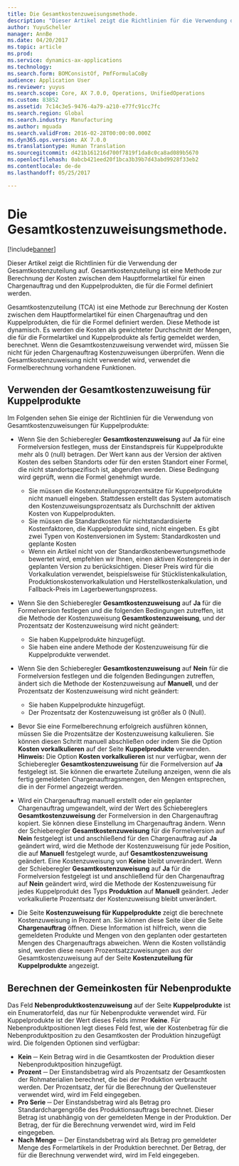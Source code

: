 ```yaml
---
title: Die Gesamtkostenzuweisungsmethode.
description: "Dieser Artikel zeigt die Richtlinien für die Verwendung der Gesamtkostenzuteilung auf. Gesamtkostenzuteilung ist eine Methode zur Berechnung der Kosten zwischen dem Hauptformelartikel für einen Chargenauftrag und den Kuppelprodukten, die für die Formel definiert werden."
author: YuyuScheller
manager: AnnBe
ms.date: 04/20/2017
ms.topic: article
ms.prod: 
ms.service: dynamics-ax-applications
ms.technology: 
ms.search.form: BOMConsistOf, PmfFormulaCoBy
audience: Application User
ms.reviewer: yuyus
ms.search.scope: Core, AX 7.0.0, Operations, UnifiedOperations
ms.custom: 83852
ms.assetid: 7c14c3e5-9476-4a79-a210-e77fc91cc7fc
ms.search.region: Global
ms.search.industry: Manufacturing
ms.author: mguada
ms.search.validFrom: 2016-02-28T00:00:00.000Z
ms.dyn365.ops.version: AX 7.0.0
ms.translationtype: Human Translation
ms.sourcegitcommit: d421b161216d700f7819f1da8c0ca8ad089b5670
ms.openlocfilehash: 0abcb421eed20f1bca3b39b7d43abd9928f33eb2
ms.contentlocale: de-de
ms.lasthandoff: 05/25/2017

---
```


# <a name="total-cost-allocation-method"></a>Die Gesamtkostenzuweisungsmethode.

[!include[banner](../includes/banner.md)]


Dieser Artikel zeigt die Richtlinien für die Verwendung der Gesamtkostenzuteilung auf. Gesamtkostenzuteilung ist eine Methode zur Berechnung der Kosten zwischen dem Hauptformelartikel für einen Chargenauftrag und den Kuppelprodukten, die für die Formel definiert werden.

Gesamtkostenzuteilung (TCA) ist eine Methode zur Berechnung der Kosten zwischen dem Hauptformelartikel für einen Chargenauftrag und den Kuppelprodukten, die für die Formel definiert werden. Diese Methode ist dynamisch. Es werden die Kosten als gewichteter Durchschnitt der Mengen, die für die Formelartikel und Kuppelprodukte als fertig gemeldet werden, berechnet. Wenn die Gesamtkostenzuweisung verwendet wird, müssen Sie nicht für jeden Chargenauftrag Kostenzuweisungen überprüfen. Wenn die Gesamtkostenzuweisung nicht verwendet wird, verwendet die Formelberechnung vorhandene Funktionen.

## <a name="using-tca-for-coproducts"></a>Verwenden der Gesamtkostenzuweisung für Kuppelprodukte
Im Folgenden sehen Sie einige der Richtlinien für die Verwendung von Gesamtkostenzuweisungen für Kuppelprodukte:

-   Wenn Sie den Schieberegler **Gesamtkostenzuweisung** auf **Ja** für eine Formelversion festlegen, muss der Einstandspreis für Kuppelprodukte mehr als 0 (null) betragen. Der Wert kann aus der Version der aktiven Kosten des selben Standorts oder für den ersten Standort einer Formel, die nicht standortspezifisch ist, abgerufen werden. Diese Bedingung wird geprüft, wenn die Formel genehmigt wurde.

    -   Sie müssen die Kostenzuteilungsprozentsätze für Kuppelprodukte nicht manuell eingeben. Stattdessen erstellt das System automatisch den Kostenzuweisungsprozentsatz als Durchschnitt der aktiven Kosten von Kuppelprodukten. 
    -   Sie müssen die Standardkosten für nichtstandardisierte Kostenfaktoren, die Kuppelprodukte sind, nicht eingeben. Es gibt zwei Typen von Kostenversionen im System: Standardkosten und geplante Kosten 
    -   Wenn ein Artikel nicht von der Standardkostenbewertungsmethode bewertet wird, empfehlen wir Ihnen, einen aktiven Kostenpreis in der geplanten Version zu berücksichtigen. Dieser Preis wird für die Vorkalkulation verwendet, beispielsweise für Stücklistenkalkulation,  Produktionskostenvorkalkulation und Herstellkostenkalkulation, und Fallback-Preis im Lagerbewertungsprozess. 

-   Wenn Sie den Schieberegler **Gesamtkostenzuweisung** auf **Ja** für die Formelversion festlegen und die folgenden Bedingungen zutreffen, ist die Methode der Kostenzuweisung **Gesamtkostenzuweisung**, und der Prozentsatz der Kostenzuweisung wird nicht geändert:
    -   Sie haben Kuppelprodukte hinzugefügt.
    -   Sie haben eine andere Methode der Kostenzuweisung für die Kuppelprodukte verwendet.
-   Wenn Sie den Schieberegler **Gesamtkostenzuweisung** auf **Nein** für die Formelversion festlegen und die folgenden Bedingungen zutreffen, ändert sich die Methode der Kostenzuweisung auf **Manuell**, und der Prozentsatz der Kostenzuweisung wird nicht geändert:
    -   Sie haben Kuppelprodukte hinzugefügt.
    -   Der Prozentsatz der Kostenzuweisung ist größer als 0 (Null).
-   Bevor Sie eine Formelberechnung erfolgreich ausführen können, müssen Sie die Prozentsätze der Kostenzuweisung kalkulieren. Sie können diesen Schritt manuell abschließen oder indem Sie die Option **Kosten vorkalkulieren** auf der Seite **Kuppelprodukte** verwenden. **Hinweis:** Die Option **Kosten vorkalkulieren** ist nur verfügbar, wenn der Schieberegler **Gesamtkostenzuweisung** für die Formelversion auf **Ja** festgelegt ist. Sie können die erwartete Zuteilung anzeigen, wenn die als fertig gemeldeten Chargenauftragsmengen, den Mengen entsprechen, die in der Formel angezeigt werden.
-   Wird ein Chargenauftrag manuell erstellt oder ein geplanter Chargenauftrag umgewandelt, wird der Wert des Schiebereglers **Gesamtkostenzuweisung** der Formelversion in den Chargenauftrag kopiert. Sie können diese Einstellung im Chargenauftrag ändern. Wenn der Schieberegler **Gesamtkostenzuweisung** für die Formelversion auf **Nein** festgelegt ist und anschließend für den Chargenauftrag auf **Ja** geändert wird, wird die Methode der Kostenzuweisung für jede Position, die auf **Manuell** festgelegt wurde, auf **Gesamtkostenzuweisung** geändert. Eine Kostenzuweisung von **Keine** bleibt unverändert. Wenn der Schieberegler **Gesamtkostenzuweisung** auf **Ja** für die Formelversion festgelegt ist und anschließend für den Chargenauftrag auf **Nein** geändert wird, wird die Methode der Kostenzuweisung für jedes Kuppelprodukt des Typs **Produktion** auf **Manuell** geändert. Jeder vorkalkulierte Prozentsatz der Kostenzuweisung bleibt unverändert.
-   Die Seite **Kostenzuweisung für Kuppelprodukte** zeigt die berechnete Kostenzuweisung in Prozent an. Sie können diese Seite über die Seite **Chargenauftrag** öffnen. Diese Information ist hilfreich, wenn die gemeldeten Produkte und Mengen von den geplanten oder gestarteten Mengen des Chargenauftrags abweichen. Wenn die Kosten vollständig sind, werden diese neuen Prozentsatzzuweisungen aus der Gesamtkostenzuweisung auf der Seite **Kostenzuteilung für Kuppelprodukte** angezeigt.

## <a name="calculating-the-burden-for-byproducts"></a>Berechnen der Gemeinkosten für Nebenprodukte
Das Feld **Nebenproduktkostenzuweisung** auf der Seite **Kuppelprodukte** ist ein Enumeratorfeld, das nur für Nebenprodukte verwendet wird. Für Kuppelprodukte ist der Wert dieses Felds immer **Keine**. Für Nebenproduktpositionen legt dieses Feld fest, wie der Kostenbetrag für die Nebenproduktposition zu den Gesamtkosten der Produktion hinzugefügt wird. Die folgenden Optionen sind verfügbar:

-   **Kein** ─ Kein Betrag wird in die Gesamtkosten der Produktion dieser Nebenproduktposition hinzugefügt.
-   **Prozent** ─ Der Einstandsbetrag wird als Prozentsatz der Gesamtkosten der Rohmaterialien berechnet, die bei der Produktion verbraucht werden. Der Prozentsatz, der für die Berechnung der Quellensteuer verwendet wird, wird im Feld eingegeben.
-   **Pro Serie** ─ Der Einstandsbetrag wird als Betrag pro Standardchargengröße des Produktionsauftrags berechnet. Dieser Betrag ist unabhängig von der gemeldeten Menge in der Produktion. Der Betrag, der für die Berechnung verwendet wird, wird im Feld eingegeben.
-   **Nach Menge** ─ Der Einstandsbetrag wird als Betrag pro gemeldeter Menge des Formelartikels in der Produktion berechnet. Der Betrag, der für die Berechnung verwendet wird, wird im Feld eingegeben.





